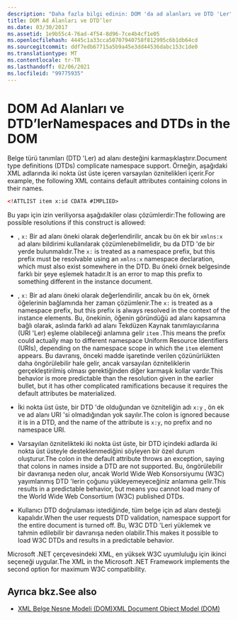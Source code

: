 ```yaml
---
description: "Daha fazla bilgi edinin: DOM 'da ad alanları ve DTD 'Ler"
title: DOM Ad Alanları ve DTD’ler
ms.date: 03/30/2017
ms.assetid: 1e9b55c4-76ad-4f54-8d96-7ce4b4cf1e05
ms.openlocfilehash: 4445c1a33cca50707940758f812995c6b1db64cd
ms.sourcegitcommit: ddf7edb67715a5b9a45e3dd44536dabc153c1de0
ms.translationtype: MT
ms.contentlocale: tr-TR
ms.lasthandoff: 02/06/2021
ms.locfileid: "99775935"
---
```

# <a name="namespaces-and-dtds-in-the-dom"></a><span data-ttu-id="1c3f2-103">DOM Ad Alanları ve DTD’ler</span><span class="sxs-lookup"><span data-stu-id="1c3f2-103">Namespaces and DTDs in the DOM</span></span>

<span data-ttu-id="1c3f2-104">Belge türü tanımları (DTD 'Ler) ad alanı desteğini karmaşıklaştırır.</span><span class="sxs-lookup"><span data-stu-id="1c3f2-104">Document type definitions (DTDs) complicate namespace support.</span></span> <span data-ttu-id="1c3f2-105">Örneğin, aşağıdaki XML adlarında iki nokta üst üste içeren varsayılan öznitelikleri içerir.</span><span class="sxs-lookup"><span data-stu-id="1c3f2-105">For example, the following XML contains default attributes containing colons in their names.</span></span>  
  
```xml  
<!ATTLIST item x:id CDATA #IMPLIED>  
```  
  
 <span data-ttu-id="1c3f2-106">Bu yapı için izin veriliyorsa aşağıdakiler olası çözümlerdir:</span><span class="sxs-lookup"><span data-stu-id="1c3f2-106">The following are possible resolutions if this construct is allowed:</span></span>  
  
- <span data-ttu-id="1c3f2-107">, `x:` Bir ad alanı öneki olarak değerlendirilir, ancak bu ön ek bir `xmlns:x` ad alanı bildirimi kullanılarak çözümlenebilmelidir, bu da DTD 'de bir yerde bulunmalıdır.</span><span class="sxs-lookup"><span data-stu-id="1c3f2-107">The `x:` is treated as a namespace prefix, but this prefix must be resolvable using an `xmlns:x` namespace declaration, which must also exist somewhere in the DTD.</span></span> <span data-ttu-id="1c3f2-108">Bu öneki örnek belgesinde farklı bir şeye eşlemek hatadır.</span><span class="sxs-lookup"><span data-stu-id="1c3f2-108">It is an error to map this prefix to something different in the instance document.</span></span>  
  
- <span data-ttu-id="1c3f2-109">, `x:` Bir ad alanı öneki olarak değerlendirilir, ancak bu ön ek, örnek öğelerinin bağlamında her zaman çözümlenir.</span><span class="sxs-lookup"><span data-stu-id="1c3f2-109">The `x:` is treated as a namespace prefix, but this prefix is always resolved in the context of the instance elements.</span></span> <span data-ttu-id="1c3f2-110">Bu, önekinin, öğenin göründüğü ad alanı kapsamına bağlı olarak, aslında farklı ad alanı Tekdüzen Kaynak tanımlayıcılarına (URI 'Ler) eşleme olabileceği anlamına gelir `item` .</span><span class="sxs-lookup"><span data-stu-id="1c3f2-110">This means the prefix could actually map to different namespace Uniform Resource Identifiers (URIs), depending on the namespace scope in which the `item` element appears.</span></span> <span data-ttu-id="1c3f2-111">Bu davranış, önceki madde işaretinde verilen çözünürlükten daha öngörülebilir hale gelir, ancak varsayılan özniteliklerin gerçekleştirilmiş olması gerektiğinden diğer karmaşık kollar vardır.</span><span class="sxs-lookup"><span data-stu-id="1c3f2-111">This behavior is more predictable than the resolution given in the earlier bullet, but it has other complicated ramifications because it requires the default attributes be materialized.</span></span>  
  
- <span data-ttu-id="1c3f2-112">İki nokta üst üste, bir DTD 'de olduğundan ve özniteliğin adı `x:y` , ön ek ve ad alanı URI 'si olmadığından yok sayılır.</span><span class="sxs-lookup"><span data-stu-id="1c3f2-112">The colon is ignored because it is in a DTD, and the name of the attribute is `x:y`, no prefix and no namespace URI.</span></span>  
  
- <span data-ttu-id="1c3f2-113">Varsayılan öznitelikteki iki nokta üst üste, bir DTD içindeki adlarda iki nokta üst üsteyle desteklenmediğini söyleyen bir özel durum oluşturur.</span><span class="sxs-lookup"><span data-stu-id="1c3f2-113">The colon in the default attribute throws an exception, saying that colons in names inside a DTD are not supported.</span></span> <span data-ttu-id="1c3f2-114">Bu, öngörülebilir bir davranışa neden olur, ancak World Wide Web Konsorsiyumu (W3C) yayımlanmış DTD 'lerin çoğunu yükleyemeyeceğiniz anlamına gelir.</span><span class="sxs-lookup"><span data-stu-id="1c3f2-114">This results in a predictable behavior, but means you cannot load many of the World Wide Web Consortium (W3C) published DTDs.</span></span>  
  
- <span data-ttu-id="1c3f2-115">Kullanıcı DTD doğrulaması istediğinde, tüm belge için ad alanı desteği kapalıdır.</span><span class="sxs-lookup"><span data-stu-id="1c3f2-115">When the user requests DTD validation, namespace support for the entire document is turned off.</span></span> <span data-ttu-id="1c3f2-116">Bu, W3C DTD 'Leri yüklemek ve tahmin edilebilir bir davranışa neden olabilir.</span><span class="sxs-lookup"><span data-stu-id="1c3f2-116">This makes it possible to load W3C DTDs and results in a predictable behavior.</span></span>  
  
 <span data-ttu-id="1c3f2-117">Microsoft .NET çerçevesindeki XML, en yüksek W3C uyumluluğu için ikinci seçeneği uygular.</span><span class="sxs-lookup"><span data-stu-id="1c3f2-117">The XML in the Microsoft .NET Framework implements the second option for maximum W3C compatibility.</span></span>  
  
## <a name="see-also"></a><span data-ttu-id="1c3f2-118">Ayrıca bkz.</span><span class="sxs-lookup"><span data-stu-id="1c3f2-118">See also</span></span>

- [<span data-ttu-id="1c3f2-119">XML Belge Nesne Modeli (DOM)</span><span class="sxs-lookup"><span data-stu-id="1c3f2-119">XML Document Object Model (DOM)</span></span>](xml-document-object-model-dom.md)
